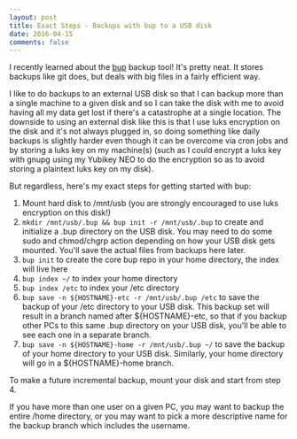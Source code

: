 ```yaml
---
layout: post
title: Exact Steps - Backups with bup to a USB disk
date: 2016-04-15
comments: false
---
```


I recently learned about the [bup](https://github.com/bup/bup) backup tool!
It's pretty neat.  It stores backups like git does, but deals with big files in
a fairly efficient way.

I like to do backups to an external USB disk so that I can backup more than a
single machine to a given disk and so I can take the disk with me to avoid
having all my data get lost if there's a catastrophe at a single location.  The
downside to using an external disk like this is that I use luks encryption on
the disk and it's not always plugged in, so doing something like daily backups
is slightly harder even though it can be overcome via cron jobs and by storing
a luks key on my machine(s) (such as I could encrypt a luks key with gnupg using
my Yubikey NEO to do the encryption so as to avoid storing a plaintext luks key
on my disk).

But regardless, here's my exact steps for getting started with bup:

1. Mount hard disk to /mnt/usb (you are strongly encouraged to use luks
encryption on this disk!)
2. `mkdir /mnt/usb/.bup && bup init -r /mnt/usb/.bup` to create and initialize
a .bup directory on the USB disk.  You may need to do some sudo and chmod/chgrp
action depending on how your USB disk gets mounted.  You'll save the actual
files from backups here later.
3. `bup init` to create the core bup repo in your home directory, the index
will live here
4. `bup index ~/` to index your home directory
5. `bup index /etc` to index your /etc directory
6. `bup save -n ${HOSTNAME}-etc -r /mnt/usb/.bup /etc` to save the backup of
your /etc directory to your USB disk.  This backup set will result in a branch
named after ${HOSTNAME}-etc, so that if you backup other PCs to this same .bup
directory on your USB disk, you'll be able to see each one in a separate
branch.
7. `bup save -n ${HOSTNAME}-home -r /mnt/usb/.bup ~/` to save the backup of
your home directory to your USB disk.  Similarly, your home directory will go
in a ${HOSTNAME}-home branch.

To make a future incremental backup, mount your disk and start from step 4.

If you have more than one user on a given PC, you may want to backup the entire
/home directory, or you may want to pick a more descriptive name for the backup
branch which includes the username.
